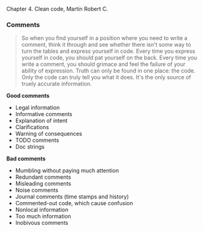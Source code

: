 Chapter 4. Clean code, Martin Robert C.

### Comments
>So when you find yourself in a position where you need to write a comment, think it through and see whether there isn't some way to turn the tables and express yourself in code. Every time you express yourself in code, you should pat yourself on the back. Every time you write a comment, you should grimace and feel the failure of your ability of expression.
>Truth can only be found in one place:  the code. Only the code can truly tell you what it does. It's the only source of truely accurate information. 

**Good comments**
- Legal information
- Informative comments
- Explanation of intent
- Clarifications
- Warning of consequences
- TODO comments
- Doc strings

**Bad comments**
- Mumbling without paying much attention
- Redundant comments
- Misleading comments
- Noise comments
- Journal comments (time stamps and history)
- Commented-out code, which cause confusion
- Nonlocal information
- Too much information
- Inobivous comments